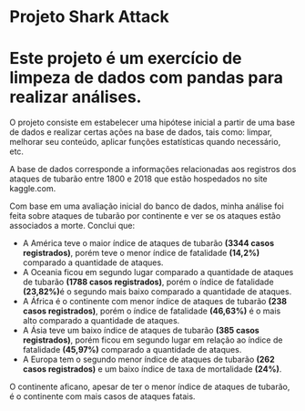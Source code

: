 # Projeto Shark Attack

# Este projeto é um exercício de limpeza de dados com pandas para realizar análises.

O projeto consiste em estabelecer uma hipótese inicial a partir de uma base de dados e realizar certas ações na base de dados, tais como: limpar, melhorar seu conteúdo, aplicar funções estatísticas quando necessário, etc.

A base de dados corresponde a informações relacionadas aos registros dos ataques de tubarão entre 1800 e 2018 que estão hospedados no site kaggle.com.


Com base em uma avaliação inicial do banco de dados, minha análise foi feita sobre ataques de tubarão por continente e ver se os ataques estão associados a morte.
Conclui que:

- A América teve o maior índice de ataques de tubarão <b>(3344 casos registrados)</b>, porém teve o menor índice de fatalidade <b>(14,2%)</b> comparado a quantidade de ataques.
- A Oceania ficou em segundo lugar comparado a quantidade de ataques de tubarão <b>(1788 casos registrados)</b>, porém o índice de fatalidade <b>(23,82%)</b>é o segundo mais baixo comparado a quantidade de ataques.
- A África é o continente com menor índice de ataques de tubarão <b>(238 casos registrados)</b>, porém o índice de fatalidade <b>(46,63%)</b> é o mais alto comparado a quantidade de ataques.
- A Ásia teve um baixo índice de ataques de tubarão <b>(385 casos registrados)</b>, porém ficou em segundo lugar em relação ao índice de fatalidade <b>(45,97%)</b> comparado a quantidade de ataques.
- A Europa tem o segundo menor índice de ataques de tubarão <b>(262 casos registrados)</b> e um baixo índice de taxa de mortalidade <b>(24%)</b>.


O continente aficano, apesar de ter o menor índice de ataques de tubarão, é o continente com mais casos de ataques fatais.
